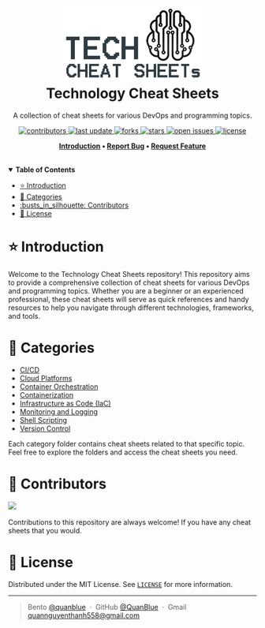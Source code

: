 <h1 align="center">
  <img src="./assets/tech_logo.png" alt="icon" height="150"></img>
  <br>
  <b>Technology Cheat Sheets</b>
</h1>

<p align="center">A collection of cheat sheets for various DevOps and programming topics.</p>

<!-- Badges -->
<p align="center">
  <a href="https://github.com/quanblue/tech-cheatsheets/graphs/contributors">
    <img src="https://img.shields.io/github/contributors/quanblue/tech-cheatsheets" alt="contributors" />
  </a>
  <a href="">
    <img src="https://img.shields.io/github/last-commit/quanblue/tech-cheatsheets" alt="last update" />
  </a>
  <a href="https://github.com/quanblue/tech-cheatsheets/network/members">
    <img src="https://img.shields.io/github/forks/quanblue/tech-cheatsheets" alt="forks" />
  </a>
  <a href="https://github.com/quanblue/tech-cheatsheets/stargazers">
    <img src="https://img.shields.io/github/stars/quanblue/tech-cheatsheets" alt="stars" />
  </a>
  <a href="https://github.com/quanblue/tech-cheatsheets/issues/">
    <img src="https://img.shields.io/github/issues/quanblue/tech-cheatsheets" alt="open issues" />
  </a>
  <a href="https://github.com/quanblue/tech-cheatsheets/blob/master/LICENSE">
    <img src="https://img.shields.io/github/license/quanblue/tech-cheatsheets.svg" alt="license" />
  </a>
</p>

<p align="center">
  <b>
      <a href="#introduction">Introduction</a> •
      <a href="https://github.com/quanblue/tech-cheatsheets/issues/">Report Bug</a> •
      <a href="https://github.com/quanblue/tech-cheatsheets/issues/">Request Feature</a>
  </b>
</p>

<br/>

<details open>
<summary><b>Table of Contents</b></summary>

- [:star: Introduction](#star-introduction)
- [:toolbox: Categories](#toolbox-categories)
- [:busts\_in\_silhouette: Contributors](#busts_in_silhouette-contributors)
- [:scroll: License](#scroll-license)
</details>

# :star: Introduction

Welcome to the Technology Cheat Sheets repository! This repository aims to provide a comprehensive collection of cheat sheets for various DevOps and programming topics. Whether you are a beginner or an experienced professional, these cheat sheets will serve as quick references and handy resources to help you navigate through different technologies, frameworks, and tools.

# :toolbox: Categories

-  [CI/CD](https://github.com/quanblue/tech-cheatsheets/tree/master/CI.CD)
-  [Cloud Platforms](https://github.com/quanblue/tech-cheatsheets/tree/master/Cloud%20Platforms)
-  [Container Orchestration](https://github.com/quanblue/tech-cheatsheets/tree/master/Container%20Orchestration)
-  [Containerization](https://github.com/quanblue/tech-cheatsheets/tree/master/Containerization)
-  [Infrastructure as Code (IaC)](<https://github.com/quanblue/tech-cheatsheets/tree/master/Infrastructure%20as%20Code%20(IaC)>)
-  [Monitoring and Logging](https://github.com/quanblue/tech-cheatsheets/tree/master/Monitoring%20and%20Logging)
-  [Shell Scripting](https://github.com/quanblue/tech-cheatsheets/tree/master/Shell%20Scripting)
-  [Version Control](https://github.com/quanblue/tech-cheatsheets/tree/master/Version%20Control)

Each category folder contains cheat sheets related to that specific topic. Feel free to explore the folders and access the cheat sheets you need.

# :busts_in_silhouette: Contributors

<a href="https://github.com/quanblue/tech-cheatsheets/graphs/contributors">
  <img src="https://contrib.rocks/image?repo=quanblue/tech-cheatsheets" />
</a>

Contributions to this repository are always welcome! If you have any cheat sheets that you would.

# :scroll: License

Distributed under the MIT License. See <a href="https://github.com/quanblue/tech-cheatsheets/blob/master/LICENSE">`LICENSE`</a> for more information.

---

> Bento [@quanblue](https://bento.me/quanblue) &nbsp;&middot;&nbsp;
> GitHub [@QuanBlue](https://github.com/QuanBlue) &nbsp;&middot;&nbsp; Gmail quannguyenthanh558@gmail.com

<!-- TODO: Ansible, Grafana, Prometheus -->
